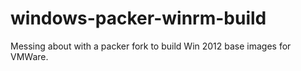 # windows-packer-winrm-build
Messing about with a packer fork to build Win 2012 base images for VMWare.
